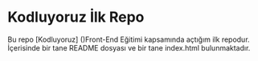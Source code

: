 # Kodluyoruz İlk Repo

Bu repo [Kodluyoruz] ()Front-End Eğitimi kapsamında açtığım ilk repodur. İçerisinde bir tane README dosyası ve bir tane index.html bulunmaktadır.
